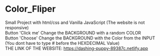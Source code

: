 # Color_Fliper
Small Project with html/css and Vanilla JavaScript (The website is not responsive) </br>
Button 'Click me' Change the BACKGROUND with a random COLOR </br>
Button 'Choose' Change the BACKGROUND with the Color from the INPUT (You dont have to type # before the HEXDECIMAL Value) </br>
THE LINK OF THE WEBSITE: https://dashing-puppy-89387c.netlify.app
